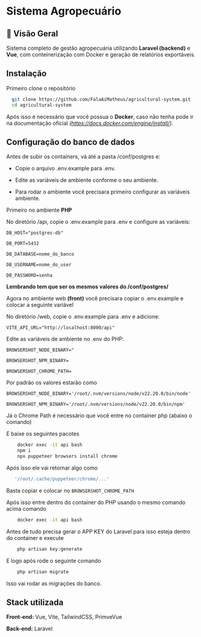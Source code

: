 # Sistema Agropecuário

## 🚀 Visão Geral

Sistema completo de gestão agropecuária utilizando **Laravel (backend)** e **Vue**, com conteinerização com Docker e geração de relatórios exportáveis.

## Instalação

Primeiro clone o repositório

```bash
  git clone https://github.com/FalaAiMatheus/agricultural-system.git
  cd agricultural-system
```

Após isso é necessário que você possua o **Docker**, caso não tenha pode ir na documentação oficial _(https://docs.docker.com/engine/install/)_.

## Configuração do banco de dados

Antes de subir os containers, vá até a pasta /conf/postgres e:

- Copie o arquivo .env.example para .env.

- Edite as variáveis de ambiente conforme o seu ambiente.

- Para rodar o ambiente você precisara primeiro configurar as variáveis ambiente.

Primeiro no ambiente **PHP**

No diretório /api, copie o .env.example para .env e configure as variáveis:

`DB_HOST="postgres-db"`

`DB_PORT=5432`

`DB_DATABASE=nome_do_banco`

`DB_USERNAME=nome_do_user`

`DB_PASSWORD=senha`

**Lembrando tem que ser os mesmos valores do /conf/postgres/**

Agora no ambiente web **(front)** você precisara copiar o .env.example e colocar a seguinte variável

No diretório /web, copie o .env.example para .env e adicione:

`VITE_API_URL="http://localhost:8000/api"`

Edite as variáveis de ambiente no .env do PHP:

`BROWSERSHOT_NODE_BINARY="`

`BROWSERSHOT_NPM_BINARY=`

`BROWSERSHOT_CHROME_PATH=`

Por padrão os valores estarão como

`BROWSERSHOT_NODE_BINARY='/root/.nvm/versions/node/v22.20.0/bin/node'`

`BROWSERSHOT_NPM_BINARY='/root/.nvm/versions/node/v22.20.0/bin/npm'`

Já o Chrome Path é necessário que você entre no container php (abaixo o comando)

E baixe os seguintes pacotes

```bash
    docker exec -it api bash
    npm i
    npx puppeteer browsers install chrome
```

Após isso ele vai retornar algo como

```bash
   '/root/.cache/puppeteer/chrome/...'
```

Basta copiar e colocar no `BROWSERSHOT_CHROME_PATH`

Após isso entre dentro do container do PHP usando o mesmo comando acima comando

```bash
    docker exec -it api bash
```

Antes de tudo precisa gerar o APP KEY do Laravel para isso esteja dentro do container e execute

```bash
    php artisan key:generate
```

E logo após rode o seguinte comando

```bash
    php artisan migrate
```

Isso vai rodar as migrações do banco.

## Stack utilizada

**Front-end:** Vue, Vite, TailwindCSS, PrimveVue

**Back-end:** Laravel
